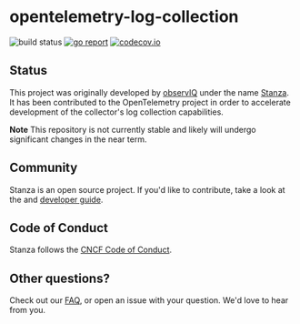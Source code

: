 # opentelemetry-log-collection

![build status](https://github.com/github/docs/actions/workflows/main.yml/badge.svg?branch=main)
[![go report](https://goreportcard.com/badge/github.com/open-telemetry/opentelemetry-log-collection)](https://goreportcard.com/report/github.com/open-telemetry/opentelemetry-log-collection)
[![codecov.io](https://codecov.io/gh/open-telemetry/opentelemetry-log-collection/coverage.svg?branch=main)](https://app.codecov.io/gh/open-telemetry/opentelemetry-log-collection?branch=main)

## Status

This project was originally developed by [observIQ](https://observiq.com/) under the name [Stanza](https://github.com/observIQ/stanza). It has been contributed to the OpenTelemetry project in order to accelerate development of the collector's log collection capabilities.

**Note** This repository is not currently stable and likely will undergo significant changes in the near term. 

## Community

Stanza is an open source project. If you'd like to contribute, take a look at the and [developer guide](./docs/development.md).

## Code of Conduct

Stanza follows the [CNCF Code of Conduct](https://github.com/cncf/foundation/blob/master/code-of-conduct.md).

## Other questions?

Check out our [FAQ](/docs/faq.md), or open an issue with your question. We'd love to hear from you.
